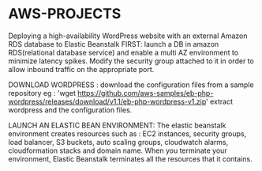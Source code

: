 # AWS-PROJECTS
Deploying a high-availability WordPress website with an external Amazon RDS database to Elastic Beanstalk
FIRST:  launch a DB in amazon RDS(relational database service) and enable a multi AZ environment to minimize latency spikes.
Modify the security group attached to it in order to allow inbound traffic on the appropriate port.

DOWNLOAD WORDPRESS : download the configuration files from a sample repository eg : 'wget https://github.com/aws-samples/eb-php-wordpress/releases/download/v1.1/eb-php-wordpress-v1.zip'
extract wordpress and the configuration files.

LAUNCH AN ELASTIC BEAN ENVIRONMENT:  The elastic beanstalk environment creates resources such as : EC2 instances, security groups, load balancer, S3 buckets, auto scaling groups, cloudwatch alarms, cloudformation stacks and domain name.
When you terminate your environment, Elastic Beanstalk terminates all the resources that it contains.

